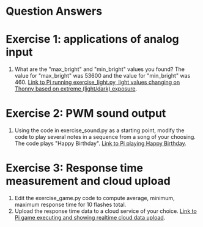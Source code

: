# Question Answers

# Exercise 1: applications of analog input

1. What are the "max_bright" and "min_bright" values you found?
    The value for "max_bright" was 53600 and the value for "min_bright" was 460.
   [Link to Pi running exercise_light.py, light values changing on Thonny based on extreme (light/dark) exposure](https://drive.google.com/file/d/1lmQHyUK9U_8Z4o5gfOX9NQN8-uoS1qvC/view?usp=sharing).
    

# Exercise 2: PWM sound output

1. Using the code in exercise_sound.py as a starting point, modify the code to play several notes in a sequence from a song of your choosing.
    The code plays "Happy Birthday".
    [Link to Pi playing Happy Birthday](https://drive.google.com/file/d/1wWi8ZwWhAkjoc05ARjKiIBn__7dpbHJv/view?usp=sharing).


# Exercise 3: Response time measurement and cloud upload

1. Edit the exercise_game.py code to compute average, minimum, maximum response time for 10 flashes total.
2. Upload the response time data to a cloud service of your choice.
   [Link to Pi game executing and showing realtime cloud data upload](https://drive.google.com/file/d/1cw-YptZYSptJHWm04gG8aB3Lu4MxcZ4U/view?usp=drive_link).
